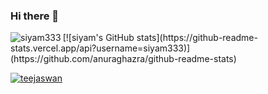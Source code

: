 ### Hi there 👋

<!--
**siyam333/siyam333** is a ✨ _special_ ✨ repository because its `README.md` (this file) appears on your GitHub profile.

Here are some ideas to get you started:

- 🔭 I’m currently working on ...
- 🌱 I’m currently learning ...
- 👯 I’m looking to collaborate on ...
- 🤔 I’m looking for help with ...
- 💬 Ask me about ...
- 📫 How to reach me: ...
- 😄 Pronouns: ...
- ⚡ Fun fact: ...
-->
<p><img align="left" src="https://github-readme-stats.vercel.app/api/top-langs?username=siyam333&show_icons=true&locale=en&layout=compact" alt="siyam333" /></p>
<p>[![siyam's GitHub stats](https://github-readme-stats.vercel.app/api?username=siyam333)](https://github.com/anuraghazra/github-readme-stats)</p>
<a href="https://github.com/ryo-ma/github-profile-trophy"><img src="https://github-profile-trophy.vercel.app/?username=siyam333" alt="teejaswan" /></a>
